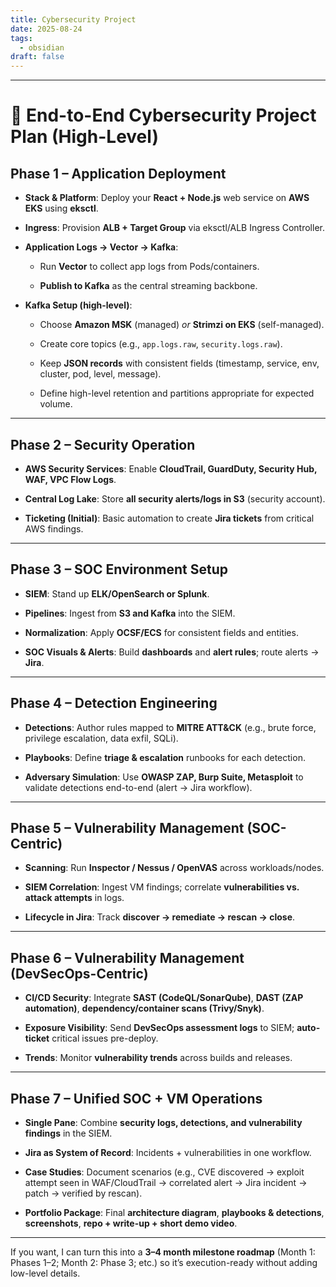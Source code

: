 ```yaml
---
title: Cybersecurity Project
date: 2025-08-24
tags:
  - obsidian
draft: false
---
```


---

# 🔐 End-to-End Cybersecurity Project Plan (High-Level)

## **Phase 1 – Application Deployment**

- **Stack & Platform**: Deploy your **React + Node.js** web service on **AWS EKS** using **eksctl**.
    
- **Ingress**: Provision **ALB + Target Group** via eksctl/ALB Ingress Controller.
    
- **Application Logs → Vector → Kafka**:
    
    - Run **Vector** to collect app logs from Pods/containers.
        
    - **Publish to Kafka** as the central streaming backbone.
        
- **Kafka Setup (high-level)**:
    
    - Choose **Amazon MSK** (managed) _or_ **Strimzi on EKS** (self-managed).
        
    - Create core topics (e.g., `app.logs.raw`, `security.logs.raw`).
        
    - Keep **JSON records** with consistent fields (timestamp, service, env, cluster, pod, level, message).
        
    - Define high-level retention and partitions appropriate for expected volume.
        

---

## **Phase 2 – Security Operation**

- **AWS Security Services**: Enable **CloudTrail, GuardDuty, Security Hub, WAF, VPC Flow Logs**.
    
- **Central Log Lake**: Store **all security alerts/logs in S3** (security account).
    
- **Ticketing (Initial)**: Basic automation to create **Jira tickets** from critical AWS findings.
    

---

## **Phase 3 – SOC Environment Setup**

- **SIEM**: Stand up **ELK/OpenSearch or Splunk**.
    
- **Pipelines**: Ingest from **S3 and Kafka** into the SIEM.
    
- **Normalization**: Apply **OCSF/ECS** for consistent fields and entities.
    
- **SOC Visuals & Alerts**: Build **dashboards** and **alert rules**; route alerts → **Jira**.
    

---

## **Phase 4 – Detection Engineering**

- **Detections**: Author rules mapped to **MITRE ATT&CK** (e.g., brute force, privilege escalation, data exfil, SQLi).
    
- **Playbooks**: Define **triage & escalation** runbooks for each detection.
    
- **Adversary Simulation**: Use **OWASP ZAP, Burp Suite, Metasploit** to validate detections end-to-end (alert → Jira workflow).
    

---

## **Phase 5 – Vulnerability Management (SOC-Centric)**

- **Scanning**: Run **Inspector / Nessus / OpenVAS** across workloads/nodes.
    
- **SIEM Correlation**: Ingest VM findings; correlate **vulnerabilities vs. attack attempts** in logs.
    
- **Lifecycle in Jira**: Track **discover → remediate → rescan → close**.
    

---

## **Phase 6 – Vulnerability Management (DevSecOps-Centric)**

- **CI/CD Security**: Integrate **SAST (CodeQL/SonarQube)**, **DAST (ZAP automation)**, **dependency/container scans (Trivy/Snyk)**.
    
- **Exposure Visibility**: Send **DevSecOps assessment logs** to SIEM; **auto-ticket** critical issues pre-deploy.
    
- **Trends**: Monitor **vulnerability trends** across builds and releases.
    

---

## **Phase 7 – Unified SOC + VM Operations**

- **Single Pane**: Combine **security logs, detections, and vulnerability findings** in the SIEM.
    
- **Jira as System of Record**: Incidents + vulnerabilities in one workflow.
    
- **Case Studies**: Document scenarios (e.g., CVE discovered → exploit attempt seen in WAF/CloudTrail → correlated alert → Jira incident → patch → verified by rescan).
    
- **Portfolio Package**: Final **architecture diagram**, **playbooks & detections**, **screenshots**, **repo + write-up + short demo video**.
    

---

If you want, I can turn this into a **3–4 month milestone roadmap** (Month 1: Phases 1–2; Month 2: Phase 3; etc.) so it’s execution-ready without adding low-level details.